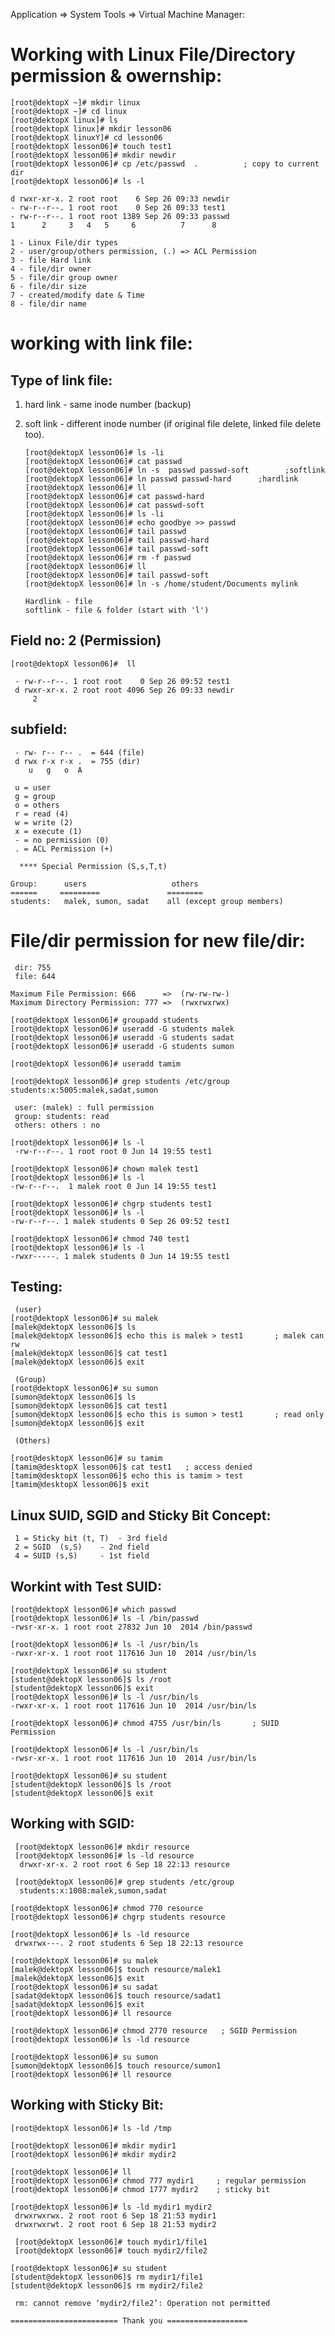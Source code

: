 Application => System Tools => Virtual Machine Manager:

Working with Linux File/Directory permission & owernship:
==========================================================
    [root@dektopX ~]# mkdir linux
    [root@dektopX ~]# cd linux
    [root@dektopX linux]# ls
    [root@dektopX linux]# mkdir lesson06
    [root@dektopX linuxY]# cd lesson06
    [root@dektopX lesson06]# touch test1
    [root@dektopX lesson06]# mkdir newdir
    [root@dektopX lesson06]# cp /etc/passwd  .          ; copy to current dir
    [root@dektopX lesson06]# ls -l

    d rwxr-xr-x. 2 root root    6 Sep 26 09:33 newdir
    - rw-r--r--. 1 root root    0 Sep 26 09:33 test1
    - rw-r--r--. 1 root root 1389 Sep 26 09:33 passwd
    1      2     3   4   5     6          7      8

    1 - Linux File/dir types
    2 - user/group/others permission, (.) => ACL Permission
    3 - file Hard link
    4 - file/dir owner 
    5 - file/dir group owner
    6 - file/dir size
    7 - created/modify date & Time
    8 - file/dir name

working with link file:
========================
Type of link file:
------------------
 1) hard link  - same inode number (backup)
 2) soft link - different inode number (if original file delete, linked file delete too).

        [root@dektopX lesson06]# ls -li 
        [root@dektopX lesson06]# cat passwd
        [root@dektopX lesson06]# ln -s  passwd passwd-soft        ;softlink
        [root@dektopX lesson06]# ln passwd passwd-hard		;hardlink
        [root@dektopX lesson06]# ll
        [root@dektopX lesson06]# cat passwd-hard
        [root@dektopX lesson06]# cat passwd-soft
        [root@dektopX lesson06]# ls -li
        [root@dektopX lesson06]# echo goodbye >> passwd
        [root@dektopX lesson06]# tail passwd
        [root@dektopX lesson06]# tail passwd-hard
        [root@dektopX lesson06]# tail passwd-soft
        [root@dektopX lesson06]# rm -f passwd
        [root@dektopX lesson06]# ll
        [root@dektopX lesson06]# tail passwd-soft
        [root@dektopX lesson06]# ln -s /home/student/Documents mylink

        Hardlink - file
        softlink - file & folder (start with 'l')

 Field no: 2 (Permission) 
 -----------------------
    [root@dektopX lesson06]#  ll

     - rw-r--r--. 1 root root    0 Sep 26 09:52 test1
     d rwxr-xr-x. 2 root root 4096 Sep 26 09:33 newdir
         2

 subfield:
 ---------
     - rw- r-- r-- .  = 644 (file)
     d rwx r-x r-x .  = 755 (dir)  
        u   g   o  A  

     u = user 
     g = group
     o = others
     r = read (4)
     w = write (2)
     x = execute (1)
     - = no permission (0)
     . = ACL Permission (+)

      **** Special Permission (S,s,T,t)

    Group:      users                   others
    ======     =========               ========
    students:   malek, sumon, sadat    all (except group members)

 File/dir permission for new file/dir:
=====================================
     dir: 755
     file: 644

    Maximum File Permission: 666      =>  (rw-rw-rw-)
    Maximum Directory Permission: 777 =>  (rwxrwxrwx)

    [root@dektopX lesson06]# groupadd students
    [root@dektopX lesson06]# useradd -G students malek
    [root@dektopX lesson06]# useradd -G students sadat
    [root@dektopX lesson06]# useradd -G students sumon

    [root@dektopX lesson06]# useradd tamim

    [root@dektopX lesson06]# grep students /etc/group
    students:x:5005:malek,sadat,sumon

     user: (malek) : full permission
     group: students: read
     others: others : no

    [root@dektopX lesson06]# ls -l
     -rw-r--r--. 1 root root 0 Jun 14 19:55 test1

    [root@dektopX lesson06]# chown malek test1
    [root@dektopX lesson06]# ls -l
    -rw-r--r--.  1 malek root 0 Jun 14 19:55 test1

    [root@dektopX lesson06]# chgrp students test1
    [root@dektopX lesson06]# ls -l 
    -rw-r--r--. 1 malek students 0 Sep 26 09:52 test1

    [root@dektopX lesson06]# chmod 740 test1
    [root@dektopX lesson06]# ls -l
    -rwxr-----. 1 malek students 0 Jun 14 19:55 test1

 Testing:
 --------
     (user)
    [root@dektopX lesson06]# su malek
    [malek@dektopX lesson06]$ ls
    [malek@dektopX lesson06]$ echo this is malek > test1       ; malek can rw
    [malek@dektopX lesson06]$ cat test1
    [malek@dektopX lesson06]$ exit

     (Group)
    [root@dektopX lesson06]# su sumon
    [sumon@dektopX lesson06]$ ls
    [sumon@dektopX lesson06]$ cat test1
    [sumon@dektopX lesson06]$ echo this is sumon > test1       ; read only
    [sumon@dektopX lesson06]$ exit

     (Others)

    [root@desktopX lesson06]# su tamim
    [tamim@desktopX lesson06]$ cat test1   ; access denied 
    [tamim@desktopX lesson06]$ echo this is tamim > test 
    [tamim@desktopX lesson06]$ exit

Linux SUID, SGID and Sticky Bit Concept:
----------------------------------------
     1 = Sticky bit (t, T)  - 3rd field
     2 = SGID  (s,S) 	- 2nd field
     4 = SUID (s,S)  	- 1st field

 Workint with Test SUID:
 ----------------------
    [root@dektopX lesson06]# which passwd
    [root@dektopX lesson06]# ls -l /bin/passwd
    -rwsr-xr-x. 1 root root 27832 Jun 10  2014 /bin/passwd

    [root@dektopX lesson06]# ls -l /usr/bin/ls
    -rwxr-xr-x. 1 root root 117616 Jun 10  2014 /usr/bin/ls

    [root@dektopX lesson06]# su student
    [student@dektopX lesson06]$ ls /root
    [student@dektopX lesson06]$ exit
    [root@dektopX lesson06]# ls -l /usr/bin/ls
    -rwxr-xr-x. 1 root root 117616 Jun 10  2014 /usr/bin/ls

    [root@dektopX lesson06]# chmod 4755 /usr/bin/ls       ; SUID  Permission

    [root@dektopX lesson06]# ls -l /usr/bin/ls
    -rwsr-xr-x. 1 root root 117616 Jun 10  2014 /usr/bin/ls

    [root@dektopX lesson06]# su student
    [student@dektopX lesson06]$ ls /root
    [student@dektopX lesson06]$ exit

 Working with SGID:
 ------------------
     [root@dektopX lesson06]# mkdir resource
     [root@dektopX lesson06]# ls -ld resource 
      drwxr-xr-x. 2 root root 6 Sep 18 22:13 resource

     [root@dektopX lesson06]# grep students /etc/group
      students:x:1008:malek,sumon,sadat

    [root@dektopX lesson06]# chmod 770 resource 
    [root@dektopX lesson06]# chgrp students resource 

    [root@dektopX lesson06]# ls -ld resource 
     drwxrwx---. 2 root students 6 Sep 18 22:13 resource

    [root@dektopX lesson06]# su malek
    [malek@dektopX lesson06]$ touch resource/malek1
    [malek@dektopX lesson06]$ exit
    [root@dektopX lesson06]# su sadat
    [sadat@dektopX lesson06]$ touch resource/sadat1
    [sadat@dektopX lesson06]$ exit
    [root@dektopX lesson06]# ll resource 

    [root@dektopX lesson06]# chmod 2770 resource   ; SGID Permission
    [root@dektopX lesson06]# ls -ld resource 

    [root@dektopX lesson06]# su sumon
    [sumon@dektopX lesson06]$ touch resource/sumon1
    [root@dektopX lesson06]# ll resource 

 Working with Sticky Bit:
 ------------------------
    [root@dektopX lesson06]# ls -ld /tmp

    [root@dektopX lesson06]# mkdir mydir1
    [root@dektopX lesson06]# mkdir mydir2
 
    [root@dektopX lesson06]# ll
    [root@dektopX lesson06]# chmod 777 mydir1     ; regular permission
    [root@dektopX lesson06]# chmod 1777 mydir2    ; sticky bit

    [root@dektopX lesson06]# ls -ld mydir1 mydir2
     drwxrwxrwx. 2 root root 6 Sep 18 21:53 mydir1
     drwxrwxrwt. 2 root root 6 Sep 18 21:53 mydir2

     [root@dektopX lesson06]# touch mydir1/file1
     [root@dektopX lesson06]# touch mydir2/file2

    [root@dektopX lesson06]# su student
    [student@dektopX lesson06]$ rm mydir1/file1
    [student@dektopX lesson06]$ rm mydir2/file2

     rm: cannot remove ‘mydir2/file2’: Operation not permitted

    ======================== Thank you ==================
